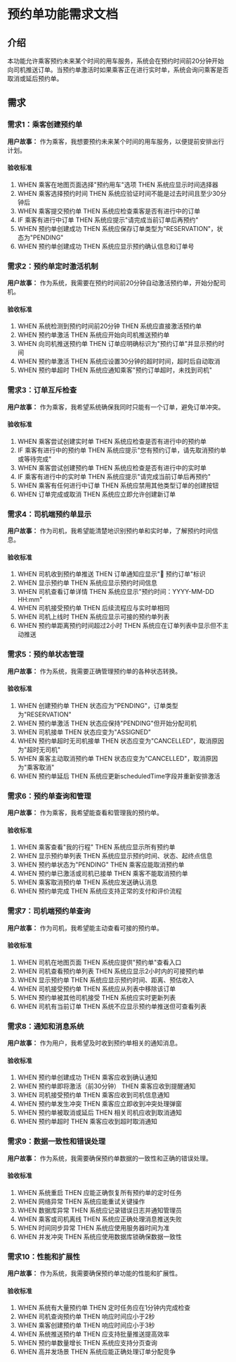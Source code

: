 # 预约单功能需求文档

## 介绍

本功能允许乘客预约未来某个时间的用车服务，系统会在预约时间前20分钟开始向司机推送订单。当预约单激活时如果乘客正在进行实时单，系统会询问乘客是否取消或延后预约单。

## 需求

### 需求1：乘客创建预约单

**用户故事：** 作为乘客，我想要预约未来某个时间的用车服务，以便提前安排出行计划。

#### 验收标准

1. WHEN 乘客在地图页面选择"预约用车"选项 THEN 系统应显示时间选择器
2. WHEN 乘客选择预约时间 THEN 系统应验证时间不能是过去时间且至少30分钟后
3. WHEN 乘客提交预约单 THEN 系统应检查乘客是否有进行中的订单
4. IF 乘客有进行中订单 THEN 系统应提示"请完成当前订单后再预约"
5. WHEN 预约单创建成功 THEN 系统应保存订单类型为"RESERVATION"，状态为"PENDING"
6. WHEN 预约单创建成功 THEN 系统应显示预约确认信息和订单号

### 需求2：预约单定时激活机制

**用户故事：** 作为系统，我需要在预约时间前20分钟自动激活预约单，开始分配司机。

#### 验收标准

1. WHEN 系统检测到预约时间前20分钟 THEN 系统应直接激活预约单
2. WHEN 预约单激活 THEN 系统应开始向司机推送预约单
3. WHEN 向司机推送预约单 THEN 订单应明确标识为"预约订单"并显示预约时间
4. WHEN 预约单激活 THEN 系统应设置30分钟的超时时间，超时后自动取消
5. WHEN 预约单超时 THEN 系统应通知乘客"预约订单超时，未找到司机"

### 需求3：订单互斥检查

**用户故事：** 作为乘客，我希望系统确保我同时只能有一个订单，避免订单冲突。

#### 验收标准

1. WHEN 乘客尝试创建实时单 THEN 系统应检查是否有进行中的预约单
2. IF 乘客有进行中的预约单 THEN 系统应提示"您有预约订单，请先取消预约单或等待完成"
3. WHEN 乘客尝试创建预约单 THEN 系统应检查是否有进行中的实时单
4. IF 乘客有进行中的实时单 THEN 系统应提示"请完成当前订单后再预约"
5. WHEN 乘客有任何进行中订单 THEN 系统应禁用其他类型订单的创建按钮
6. WHEN 订单完成或取消 THEN 系统应立即允许创建新订单

### 需求4：司机端预约单显示

**用户故事：** 作为司机，我希望能清楚地识别预约单和实时单，了解预约时间信息。

#### 验收标准

1. WHEN 司机收到预约单推送 THEN 订单通知应显示"📅 预约订单"标识
2. WHEN 显示预约单 THEN 系统应显示预约时间信息
3. WHEN 司机查看订单详情 THEN 系统应显示"预约时间：YYYY-MM-DD HH:mm"
4. WHEN 司机接受预约单 THEN 后续流程应与实时单相同
5. WHEN 司机上线时 THEN 系统应显示可接的预约单列表
6. WHEN 预约单距离预约时间超过2小时 THEN 系统应在订单列表中显示但不主动推送

### 需求5：预约单状态管理

**用户故事：** 作为系统，我需要正确管理预约单的各种状态转换。

#### 验收标准

1. WHEN 创建预约单 THEN 状态应为"PENDING"，订单类型为"RESERVATION"
2. WHEN 预约单激活 THEN 状态应保持"PENDING"但开始分配司机
3. WHEN 司机接单 THEN 状态应变为"ASSIGNED"
4. WHEN 预约单超时无司机接单 THEN 状态应变为"CANCELLED"，取消原因为"超时无司机"
5. WHEN 乘客主动取消预约单 THEN 状态应变为"CANCELLED"，取消原因为"乘客取消"
6. WHEN 预约单延后 THEN 系统应更新scheduledTime字段并重新安排激活

### 需求6：预约单查询和管理

**用户故事：** 作为乘客，我希望能查看和管理我的预约单。

#### 验收标准

1. WHEN 乘客查看"我的行程" THEN 系统应显示所有预约单
2. WHEN 显示预约单列表 THEN 系统应显示预约时间、状态、起终点信息
3. WHEN 预约单状态为"PENDING" THEN 乘客应能取消预约单
4. WHEN 预约单已激活或司机已接单 THEN 乘客不能取消预约单
5. WHEN 乘客取消预约单 THEN 系统应发送确认消息
6. WHEN 预约单完成 THEN 系统应支持正常的支付和评价流程

### 需求7：司机端预约单查询

**用户故事：** 作为司机，我希望能主动查看可接的预约单。

#### 验收标准

1. WHEN 司机在地图页面 THEN 系统应提供"预约单"查看入口
2. WHEN 司机查看预约单列表 THEN 系统应显示2小时内的可接预约单
3. WHEN 显示预约单 THEN 系统应显示预约时间、距离、预估收入
4. WHEN 司机接受预约单 THEN 系统应从列表中移除该订单
5. WHEN 预约单被其他司机接受 THEN 系统应实时更新列表
6. WHEN 司机有当前订单 THEN 系统不应显示预约单推送但可查看列表

### 需求8：通知和消息系统

**用户故事：** 作为用户，我希望及时收到预约单相关的通知消息。

#### 验收标准

1. WHEN 预约单创建成功 THEN 乘客应收到确认通知
2. WHEN 预约单即将激活（前30分钟） THEN 乘客应收到提醒通知
3. WHEN 司机接受预约单 THEN 乘客应收到司机信息通知
4. WHEN 预约单发生冲突 THEN 乘客应立即收到冲突处理弹窗
5. WHEN 预约单被取消或延后 THEN 相关司机应收到取消通知
6. WHEN 预约单超时 THEN 乘客应收到超时取消通知

### 需求9：数据一致性和错误处理

**用户故事：** 作为系统，我需要确保预约单数据的一致性和正确的错误处理。

#### 验收标准

1. WHEN 系统重启 THEN 应能正确恢复所有预约单的定时任务
2. WHEN 网络异常 THEN 系统应能重试关键操作
3. WHEN 数据库异常 THEN 系统应记录错误日志并通知管理员
4. WHEN 乘客或司机离线 THEN 系统应正确处理消息推送失败
5. WHEN 时间同步异常 THEN 系统应使用服务器时间为准
6. WHEN 并发冲突 THEN 系统应使用数据库锁确保数据一致性

### 需求10：性能和扩展性

**用户故事：** 作为系统，我需要确保预约单功能的性能和扩展性。

#### 验收标准

1. WHEN 系统有大量预约单 THEN 定时任务应在1分钟内完成检查
2. WHEN 司机查询预约单 THEN 响应时间应小于2秒
3. WHEN 乘客创建预约单 THEN 响应时间应小于3秒
4. WHEN 系统推送预约单 THEN 应支持批量推送提高效率
5. WHEN 预约单数量增长 THEN 系统应支持分页查询
6. WHEN 高并发场景 THEN 系统应能正确处理订单分配竞争
